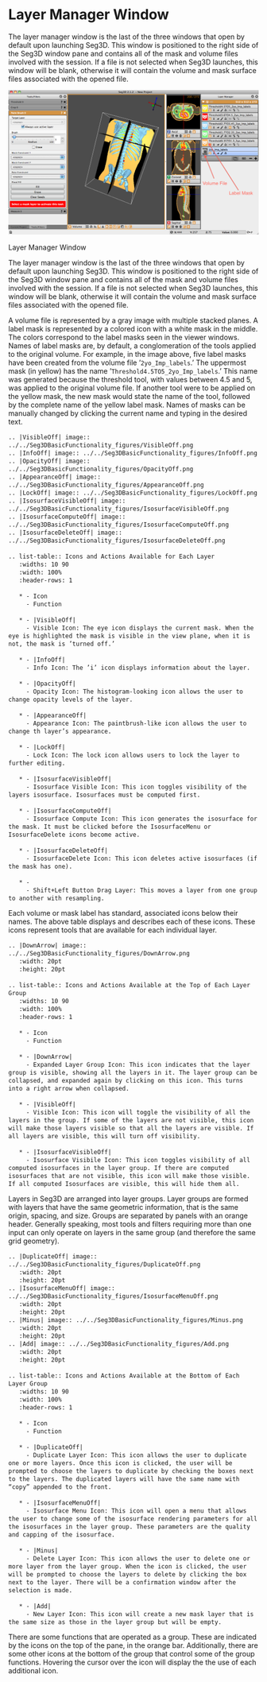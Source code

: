 # Layer Manager Window

The layer manager window is the last of the three windows that open by default upon launching Seg3D. This window is positioned to the right side of the Seg3D window pane and contains all of the mask and volume files involved with the session. If a file is not selected when Seg3D launches, this window will be blank, otherwise it will contain the volume and mask surface files associated with the opened file.

![LayerWindow](../../Seg3DBasicFunctionality_figures/LayerWindow.png)
<figcaption>Layer Manager Window</figcaption>

The layer manager window is the last of the three windows that open by default upon launching Seg3D. This window is positioned to the right side of the Seg3D window pane and contains all of the mask and volume files involved with the session. If a file is not selected when Seg3D launches, this window will be blank, otherwise it will contain the volume and mask surface files associated with the opened file.

A volume file is represented by a gray image with multiple stacked planes. A label mask is represented by a colored icon with a white mask in the middle. The colors correspond to the label masks seen in the viewer windows. Names of label masks are, by default, a conglomeration of the tools applied to the original volume. For example, in the image above, five label masks have been created from the volume file ’`2yo_Imp_labels`.’ The uppermost mask (in yellow) has the name ’`Threshold4.5TO5_2yo_Imp_labels`.’ This name was generated because the threshold tool, with values between 4.5 and 5, was applied to the original volume file. If another tool were to be applied on the yellow mask, the new mask would state the name of the tool, followed by the complete name of the yellow label mask. Names of masks can be manually changed by clicking the current name and typing in the desired text.

```eval_rst
.. |VisibleOff| image:: ../../Seg3DBasicFunctionality_figures/VisibleOff.png
.. |InfoOff| image:: ../../Seg3DBasicFunctionality_figures/InfoOff.png
.. |OpacityOff| image:: ../../Seg3DBasicFunctionality_figures/OpacityOff.png
.. |AppearanceOff| image:: ../../Seg3DBasicFunctionality_figures/AppearanceOff.png
.. |LockOff| image:: ../../Seg3DBasicFunctionality_figures/LockOff.png
.. |IsosurfaceVisibleOff| image:: ../../Seg3DBasicFunctionality_figures/IsosurfaceVisibleOff.png
.. |IsosurfaceComputeOff| image:: ../../Seg3DBasicFunctionality_figures/IsosurfaceComputeOff.png
.. |IsosurfaceDeleteOff| image:: ../../Seg3DBasicFunctionality_figures/IsosurfaceDeleteOff.png

.. list-table:: Icons and Actions Available for Each Layer
   :widths: 10 90
   :width: 100%
   :header-rows: 1
      
   * - Icon
     - Function

   * - |VisibleOff|
     - Visible Icon: The eye icon displays the current mask. When the eye is highlighted the mask is visible in the view plane, when it is not, the mask is ’turned off.’

   * - |InfoOff|
     - Info Icon: The ’i’ icon displays information about the layer.

   * - |OpacityOff|
     - Opacity Icon: The histogram-looking icon allows the user to change opacity levels of the layer.

   * - |AppearanceOff|
     - Appearance Icon: The paintbrush-like icon allows the user to change th layer’s appearance.

   * - |LockOff|
     - Lock Icon: The lock icon allows users to lock the layer to further editing.

   * - |IsosurfaceVisibleOff|
     - Isosurface Visible Icon: This icon toggles visibility of the layers isosurface. Isosurfaces must be computed first.

   * - |IsosurfaceComputeOff|
     - Isosurface Compute Icon: This icon generates the isosurface for the mask. It must be clicked before the IsosurfaceMenu or IsosurfaceDelete icons become active.

   * - |IsosurfaceDeleteOff|
     - IsosurfaceDelete Icon: This icon deletes active isosurfaces (if the mask has one).
    
   * - 
     - Shift+Left Button Drag Layer: This moves a layer from one group to another with resampling.

```

Each volume or mask label has standard, associated icons below their names. The above table displays and describes each of these icons. These icons represent tools that are available for each individual layer.

```eval_rst
.. |DownArrow| image:: ../../Seg3DBasicFunctionality_figures/DownArrow.png
   :width: 20pt
   :height: 20pt

.. list-table:: Icons and Actions Available at the Top of Each Layer Group
   :widths: 10 90
   :width: 100%
   :header-rows: 1
      
   * - Icon 
     - Function

   * - |DownArrow|
     - Expanded Layer Group Icon: This icon indicates that the layer group is visible, showing all the layers in it. The layer group can be collapsed, and expanded again by clicking on this icon. This turns into a right arrow when collapsed.

   * - |VisibleOff|
     - Visible Icon: This icon will toggle the visibility of all the layers in the group. If some of the layers are not visible, this icon will make those layers visible so that all the layers are visible. If all layers are visible, this will turn off visibility.

   * - |IsosurfaceVisibleOff|
     - Isosurface Visibile Icon: This icon toggles visibility of all computed isosurfaces in the layer group. If there are computed isosurfaces that are not visible, this icon will make those visible. If all computed Isosurfaces are visible, this will hide them all.

```

Layers in Seg3D are arranged into layer groups. Layer groups are formed with layers that have the same geometric information, that is the same origin, spacing, and size. Groups are separated by panels with an orange header. Generally speaking, most tools and filters requiring more than one input can only operate on layers in the same group (and therefore the same grid geometry).

```eval_rst
.. |DuplicateOff| image:: ../../Seg3DBasicFunctionality_figures/DuplicateOff.png
   :width: 20pt
   :height: 20pt
.. |IsosurfaceMenuOff| image:: ../../Seg3DBasicFunctionality_figures/IsosurfaceMenuOff.png
   :width: 20pt
   :height: 20pt
.. |Minus| image:: ../../Seg3DBasicFunctionality_figures/Minus.png
   :width: 20pt
   :height: 20pt
.. |Add| image:: ../../Seg3DBasicFunctionality_figures/Add.png
   :width: 20pt
   :height: 20pt

.. list-table:: Icons and Actions Available at the Bottom of Each Layer Group
   :widths: 10 90
   :width: 100%
   :header-rows: 1
      
   * - Icon
     - Function

   * - |DuplicateOff|
     - Duplicate Layer Icon: This icon allows the user to duplicate one or more layers. Once this icon is clicked, the user will be prompted to choose the layers to duplicate by checking the boxes next to the layers. The duplicated layers will have the same name with “copy” appended to the front.

   * - |IsosurfaceMenuOff|
     - Isosurface Menu Icon: This icon will open a menu that allows the user to change some of the isosurface rendering parameters for all the isosurfaces in the layer group. These parameters are the quality and capping of the isosurface.

   * - |Minus| 
     - Delete Layer Icon: This icon allows the user to delete one or more layer from the layer group. When the icon is clicked, the user will be prompted to choose the layers to delete by clicking the box next to the layer. There will be a confirmation window after the selection is made.

   * - |Add|
     - New Layer Icon: This icon will create a new mask layer that is the same size as those in the layer group but will be empty.

```

There are some functions that are operated as a group. These are indicated by the icons on the top of the pane, in the orange bar. Additionally, there are some other icons at the bottom of the group that control some of the group functions. Hovering the cursor over the icon will display the the use of each additional icon.
